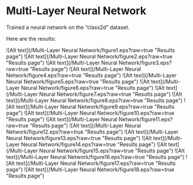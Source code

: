 
Multi-Layer Neural Network
=========================

Trained a neural network on the “class2d” dataset.

Here are the results:

![Alt text](/Multi-Layer Neural Network/figure1.eps?raw=true "Results page")
![Alt text](/Multi-Layer Neural Network/figure2.eps?raw=true "Results page")
![Alt text](/Multi-Layer Neural Network/figure3.eps?raw=true "Results page")
![Alt text](/Multi-Layer Neural Network/figure4.eps?raw=true "Results page")
![Alt text](/Multi-Layer Neural Network/figure5.eps?raw=true "Results page")
![Alt text](/Multi-Layer Neural Network/figure6.eps?raw=true "Results page")
![Alt text](/Multi-Layer Neural Network/figure7.eps?raw=true "Results page")
![Alt text](/Multi-Layer Neural Network/figure8.eps?raw=true "Results page")
![Alt text](/Multi-Layer Neural Network/figure9.eps?raw=true "Results page")
![Alt text](/Multi-Layer Neural Network/figure10.eps?raw=true "Results page")
![Alt text](/Multi-Layer Neural Network/figure11.eps?raw=true "Results page")
![Alt text](/Multi-Layer Neural Network/figure12.eps?raw=true "Results page")
![Alt text](/Multi-Layer Neural Network/figure13.eps?raw=true "Results page")
![Alt text](/Multi-Layer Neural Network/figure14.eps?raw=true "Results page")
![Alt text](/Multi-Layer Neural Network/figure15.eps?raw=true "Results page")
![Alt text](/Multi-Layer Neural Network/figure16.eps?raw=true "Results page")
![Alt text](/Multi-Layer Neural Network/figure17.eps?raw=true "Results page")
![Alt text](/Multi-Layer Neural Network/figure18.eps?raw=true "Results page")
